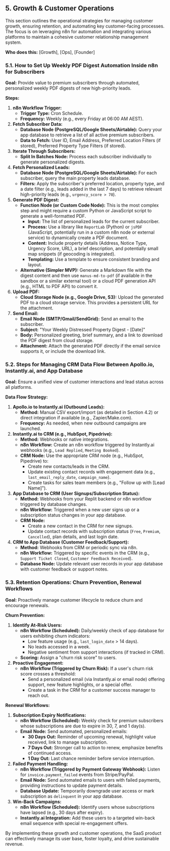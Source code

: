 ## 5. Growth & Customer Operations

This section outlines the operational strategies for managing customer growth, ensuring retention, and automating key customer-facing processes. The focus is on leveraging n8n for automation and integrating various platforms to maintain a cohesive customer relationship management system.

**Who does this:** [Growth], [Ops], [Founder]

### 5.1. How to Set Up Weekly PDF Digest Automation Inside n8n for Subscribers

**Goal:** Provide value to premium subscribers through automated, personalized weekly PDF digests of new high-priority leads.

**Steps:**
1.  **n8n Workflow Trigger:**
    *   **Trigger Type:** Cron Schedule.
    *   **Frequency:** Weekly (e.g., every Friday at 06:00 AM AEST).
2.  **Fetch Subscriber Data:**
    *   **Database Node (PostgreSQL/Google Sheets/Airtable):** Query your app database to retrieve a list of all active premium subscribers.
    *   **Data to Fetch:** User ID, Email Address, Preferred Location Filters (if stored), Preferred Property Type Filters (if stored).
3.  **Iterate Through Subscribers:**
    *   **Split In Batches Node:** Process each subscriber individually to generate personalized digests.
4.  **Fetch Personalized Leads:**
    *   **Database Node (PostgreSQL/Google Sheets/Airtable):** For each subscriber, query the main property leads database.
    *   **Filters:** Apply the subscriber's preferred location, property type, and a date filter (e.g., leads added in the last 7 days) to retrieve relevant high-priority leads (e.g., `urgency_score > 70`).
5.  **Generate PDF Digest:**
    *   **Function Node (or Custom Code Node):** This is the most complex step and might require a custom Python or JavaScript script to generate a well-formatted PDF.
        *   **Input:** The list of personalized leads for the current subscriber.
        *   **Process:** Use a library like `ReportLab` (Python) or `jsPDF` (JavaScript, potentially run in a custom n8n node or external service) to dynamically create a PDF document.
        *   **Content:** Include property details (Address, Notice Type, Urgency Score, URL), a brief description, and potentially small map snippets (if geocoding is integrated).
        *   **Templating:** Use a template to ensure consistent branding and layout.
    *   **Alternative (Simpler MVP):** Generate a Markdown file with the digest content and then use `manus-md-to-pdf` (if available in the sandbox or a similar external tool) or a cloud PDF generation API (e.g., HTML to PDF API) to convert it.
6.  **Upload PDF:**
    *   **Cloud Storage Node (e.g., Google Drive, S3):** Upload the generated PDF to a cloud storage service. This provides a persistent URL for the attachment.
7.  **Send Email:**
    *   **Email Node (SMTP/Gmail/SendGrid):** Send an email to the subscriber.
    *   **Subject:** "Your Weekly Distressed Property Digest - [Date]"
    *   **Body:** Personalized greeting, brief summary, and a link to download the PDF digest from cloud storage.
    *   **Attachment:** Attach the generated PDF directly if the email service supports it, or include the download link.

### 5.2. Steps for Managing CRM Data Flow Between Apollo.io, Instantly.ai, and App Database

**Goal:** Ensure a unified view of customer interactions and lead status across all platforms.

**Data Flow Strategy:**

1.  **Apollo.io to Instantly.ai (Outbound Leads):**
    *   **Method:** Manual CSV export/import (as detailed in Section 4.2) or direct integration if available (e.g., Zapier/Make.com).
    *   **Frequency:** As needed, when new outbound campaigns are launched.
2.  **Instantly.ai to CRM (e.g., HubSpot, Pipedrive):**
    *   **Method:** Webhooks or native integrations.
    *   **n8n Workflow:** Create an n8n workflow triggered by Instantly.ai webhooks (e.g., `Lead Replied`, `Meeting Booked`).
    *   **CRM Node:** Use the appropriate CRM node (e.g., HubSpot, Pipedrive) to:
        *   Create new contacts/leads in the CRM.
        *   Update existing contact records with engagement data (e.g., `last_email_reply_date`, `campaign_name`).
        *   Create tasks for sales team members (e.g., "Follow up with [Lead Name]").
3.  **App Database to CRM (User Signups/Subscription Status):**
    *   **Method:** Webhooks from your Replit backend or n8n workflow triggered by database changes.
    *   **n8n Workflow:** Triggered when a new user signs up or a subscription status changes in your app database.
    *   **CRM Node:**
        *   Create a new contact in the CRM for new signups.
        *   Update contact records with subscription status (`Free`, `Premium`, `Cancelled`), plan details, and last login date.
4.  **CRM to App Database (Customer Feedback/Support):**
    *   **Method:** Webhooks from CRM or periodic sync via n8n.
    *   **n8n Workflow:** Triggered by specific events in the CRM (e.g., `Support Ticket Closed`, `Customer Feedback Received`).
    *   **Database Node:** Update relevant user records in your app database with customer feedback or support notes.

### 5.3. Retention Operations: Churn Prevention, Renewal Workflows

**Goal:** Proactively manage customer lifecycle to reduce churn and encourage renewals.

**Churn Prevention:**
1.  **Identify At-Risk Users:**
    *   **n8n Workflow (Scheduled):** Daily/weekly check of app database for users exhibiting churn indicators:
        *   Low feature usage (e.g., `last_login_date` > 14 days).
        *   No leads accessed in a week.
        *   Negative sentiment from support interactions (if tracked in CRM).
    *   **Scoring:** Assign a "churn risk score" to users.
2.  **Proactive Engagement:**
    *   **n8n Workflow (Triggered by Churn Risk):** If a user's churn risk score crosses a threshold:
        *   Send a personalized email (via Instantly.ai or email node) offering support, new feature highlights, or a special offer.
        *   Create a task in the CRM for a customer success manager to reach out.

**Renewal Workflows:**
1.  **Subscription Expiry Notifications:**
    *   **n8n Workflow (Scheduled):** Weekly check for premium subscribers whose subscriptions are due to expire in 30, 7, and 1 day(s).
    *   **Email Node:** Send automated, personalized emails:
        *   **30 Days Out:** Reminder of upcoming renewal, highlight value received, link to manage subscription.
        *   **7 Days Out:** Stronger call to action to renew, emphasize benefits of continued access.
        *   **1 Day Out:** Last chance reminder before service interruption.
2.  **Failed Payment Handling:**
    *   **n8n Workflow (Triggered by Payment Gateway Webhook):** Listen for `invoice.payment_failed` events from Stripe/PayPal.
    *   **Email Node:** Send automated emails to users with failed payments, providing instructions to update payment details.
    *   **Database Update:** Temporarily downgrade user access or mark subscription as `delinquent` in your app database.
3.  **Win-Back Campaigns:**
    *   **n8n Workflow (Scheduled):** Identify users whose subscriptions have lapsed (e.g., 30 days after expiry).
    *   **Instantly.ai Integration:** Add these users to a targeted win-back email sequence with special re-engagement offers.

By implementing these growth and customer operations, the SaaS product can effectively manage its user base, foster loyalty, and drive sustainable revenue.
